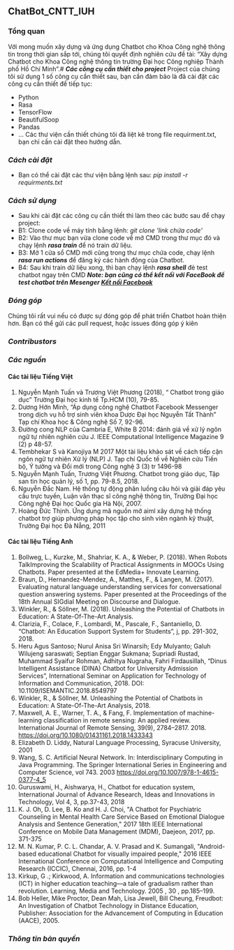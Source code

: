 ## ChatBot_CNTT_IUH

### **Tổng quan**
Với mong muốn xây dựng và ứng dụng Chatbot cho Khoa Công nghệ thông tin trong thời gian sắp tới, chúng tôi quyết định nghiên cứu đề tài: “Xây dựng Chatbot cho Khoa Công nghệ thông tin trường Đại học Công nghiệp Thành phố Hồ Chí Minh”.# ***Các công cụ cần thiết cho project***
Project của chúng tôi sử dụng 1 số công cụ cần thiết sau, bạn cần đảm bảo là đã cài đặt các công cụ cần thiết để tiếp tục:
* Python
* Rasa
* TensorFlow
* BeautifulSoop
* Pandas
* ...
Các thư viện cần thiết chúng tôi đã liệt kê trong file requirment.txt, bạn chỉ cần cài đặt theo hướng dẫn.
### ***Cách cài đặt***
* Bạn có thể cài đặt các thư viện bằng lệnh sau: *pip install -r requirments.txt*
### ***Cách sử dụng***
* Sau khi cài đặt các công cụ cần thiết thì làm theo các bước sau để chạy project:
* B1: Clone code về máy tính bằng lệnh: *git clone 'link chứa code'*
* B2: Vào thư mục bạn vừa clone code về mở CMD trong thư mục đó và chạy lệnh ***rasa train*** để nó train dữ liệu.
* B3: Mở 1 cửa sổ CMD mới cũng trong thư mục chứa code, chạy lệnh ***rasa run actions*** để đăng ký các hành động của Chatbot.
* B4: Sau khi train dữ liệu xong, thì bạn chạy lệnh ***rasa shell*** đẻ test chatbot ngay trên CMD
***Note: bạn cũng có thể kết nối với FaceBook để test chatbot trên Mesenger [Kết nối Facebook](https://www.miai.vn/2020/03/23/rasa-series-5-ket-noi-rasa-voi-facebook-messenger-phan-1-2)***
### ***Đóng góp***
Chúng tôi rất vui nếu có được sự đóng góp để phát triển Chatbot hoàn thiện hơn. Bạn có thể gửi các pull request, hoặc issues đóng góp ý kiên
### ***Contribustors***
### ***Các nguồn***
#### **Các tài liệu Tiếng Việt**
1. Nguyễn Mạnh Tuấn và Trương Việt Phương (2018), “ Chatbot trong giáo dục” Trường Đại học kinh tế Tp.HCM (10), 79-85.
2. Dương Hớn Minh, “Áp dụng công nghệ Chatbot Facebook Messenger trong dịch vụ hỗ trợ sinh viên khoa Dược Đại học Nguyễn Tất Thành” Tạp chí Khoa học & Công nghệ Số 7, 92-96.
3. Đường cong NLP của Cambria E, White B 2014: đánh giá về xử lý ngôn ngữ tự nhiên nghiên cứu J. IEEE Computational Intelligence Magazine 9 (2) p 48-57.
4. Tembhekar S và Kanojiya M 2017 Một tài liệu khảo sát về cách tiếp cận ngôn ngữ tự nhiên Xử lý (NLP) J. Tạp chí Quốc tế về Nghiên cứu Tiến bộ, Ý tưởng và Đổi mới trong Công nghệ 3 (3) tr 1496-98
5. Nguyễn Mạnh Tuấn, Trương Việt Phương. Chatbot trong giáo dục, Tập san tin học quản lý, số 1, pp. 79-8.5, 2018.
6. Nguyễn Đắc Nam. Hệ thống tự động phân luồng câu hỏi và giải đáp yêu cầu trực tuyến, Luận văn thạc sĩ công nghệ thông tin, Trường Đại học Công nghệ Đại học Quốc gia Hà Nội, 2007.
7. Hoàng Đức Thịnh. Ứng dụng mã nguồn mở aiml xây dựng hệ thống chatbot trợ giúp phương pháp học tập cho sinh viên ngành kỹ thuật, Trường Đại học Đà Nẵng, 2011
#### **Các tài liệu Tiếng Anh**
1. Bollweg, L., Kurzke, M., Shahriar, K. A., & Weber, P. (2018). When Robots TalkImproving the Scalability of Practical Assignments in MOOCs Using Chatbots. Paper presented at the EdMedia+ Innovate Learning.
2. Braun, D., Hernandez-Mendez, A., Matthes, F., & Langen, M. (2017). Evaluating natural language understanding services for conversational question answering systems. Paper presented at the Proceedings of the 18th Annual SIGdial Meeting on Discourse and Dialogue.
3. Winkler, R., & Söllner, M. (2018). Unleashing the Potential of Chatbots in Education: A State-Of-The-Art Analysis. 
4. Clarizia, F., Colace, F., Lombardi, M., Pascale, F., Santaniello, D. “Chatbot: An Education Support System for Students”, j, pp. 291-302, 2018. 
5. Heru Agus Santoso; Nurul Anisa Sri Winarsih; Edy Mulyanto; Galuh Wilujeng saraswati; Septian Enggar Sukmana; Supriadi Rustad, Muhammad Syaifur Rohman, Adhitya Nugraha, Fahri Firdausillah, “Dinus Intelligent Assistance (DINA) Chatbot for University Admission Services”,  International Seminar on Application for Technology of Information and Communication, 2018. DOI: 10.1109/ISEMANTIC.2018.8549797
6. Winkler, R., & Söllner, M. Unleashing the Potential of Chatbots in Education: A State-Of-The-Art Analysis, 2018.
7. Maxwell, A. E., Warner, T. A., & Fang, F. Implementation of machine-learning classification in remote sensing: An applied review. International Journal of Remote Sensing, 39(9), 2784–2817. 2018. https://doi.org/10.1080/01431161.2018.1433343
8. Elizabeth D. Liddy, Natural Language Processing, Syracuse University, 2001
9. Wang, S. C. Artificial Neural Network. In: Interdisciplinary Computing in Java Programming. The Springer International Series in Engineering and Computer Science, vol 743. 2003  https://doi.org/10.1007/978-1-4615-0377-4_5 
10. Guruswami, H., Aishwarya, H., Chatbot for education system, International Journal of Advance Research, Ideas and Innovations in Technology, Vol 4, 3, pp.37-43, 2018
11. K. J. Oh, D. Lee, B. Ko and H. J. Choi, "A Chatbot for Psychiatric Counseling in Mental Health Care Service Based on Emotional Dialogue Analysis and Sentence Generation," 2017 18th IEEE International Conference on Mobile Data Management (MDM), Daejeon, 2017, pp. 371-375
12. M. N. Kumar, P. C. L. Chandar, A. V. Prasad and K. Sumangali, "Android-based educational Chatbot for visually impaired people," 2016 IEEE International Conference on Computational Intelligence and Computing Research (ICCIC), Chennai, 2016, pp. 1-4
13. Kirkup, G .; Kirkwood, A. Information and communications technologies (ICT) in higher education teaching—a tale of gradualism rather than revolution. Learning, Media and Technology. 2005 , 30 , pp.185–199.
14. Bob Heller, Mike Proctor, Dean Mah, Lisa Jewell, Bill Cheung, Freudbot: An Investigation of Chatbot Technology in Distance Education, Publisher: Association for the Advancement of Computing in Education (AACE), 2005.

### ***Thông tin bản quyền***




